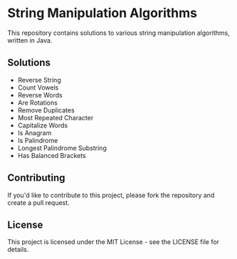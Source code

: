 # String Manipulation Algorithms

This repository contains solutions to various string manipulation algorithms, written in Java.

## Solutions

* Reverse String
* Count Vowels
* Reverse Words
* Are Rotations
* Remove Duplicates
* Most Repeated Character
* Capitalize Words
* Is Anagram
* Is Palindrome
* Longest Palindrome Substring
* Has Balanced Brackets

## Contributing
If you'd like to contribute to this project, please fork the repository and create a pull request.

## License
This project is licensed under the MIT License - see the LICENSE file for details.